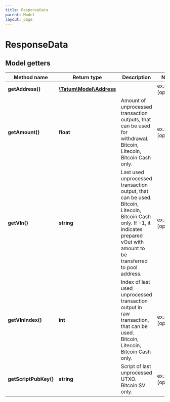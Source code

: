 ```yaml
---
title: ResponseData
parent: Model
layout: page
---
```


# ResponseData

## Model getters

Method name | Return type | Description | Notes
------------ | ------------- | ------------- | -------------
**getAddress()** | [**\Tatum\Model\Address**](../Address) |  | ex.: `null` [optional]
**getAmount()** | **float** | Amount of unprocessed transaction outputs, that can be used for withdrawal. Bitcoin, Litecoin, Bitcoin Cash only. | ex.: `null` [optional]
**getVIn()** | **string** | Last used unprocessed transaction output, that can be used. Bitcoin, Litecoin, Bitcoin Cash only. If -1, it indicates prepared vOut with amount to be transferred to pool address. | ex.: `null` [optional]
**getVInIndex()** | **int** | Index of last used unprocessed transaction output in raw transaction, that can be used. Bitcoin, Litecoin, Bitcoin Cash only. | ex.: `null` [optional]
**getScriptPubKey()** | **string** | Script of last unprocessed UTXO. Bitcoin SV only. | ex.: `null` [optional]

